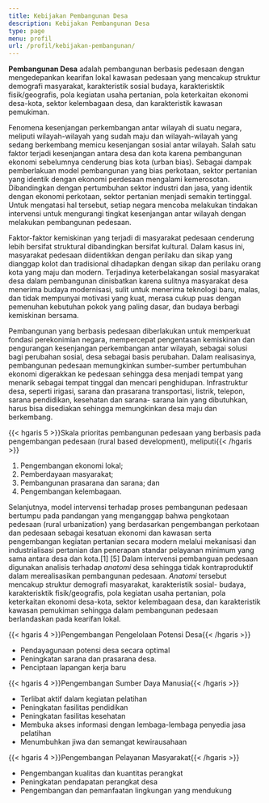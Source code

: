 ```yaml
---
title: Kebijakan Pembangunan Desa
description: Kebijakan Pembangunan Desa
type: page
menu: profil
url: /profil/kebijakan-pembangunan/
---
```


**Pembangunan Desa** adalah pembangunan berbasis pedesaan dengan mengedepankan kearifan lokal kawasan pedesaan yang mencakup struktur demografi masyarakat, karakteristik sosial budaya, karakterisktik fisik/geografis, pola kegiatan usaha pertanian, pola keterkaitan ekonomi desa-kota, sektor kelembagaan desa, dan karakteristik kawasan pemukiman.

Fenomena kesenjangan perkembangan antar wilayah di suatu negara, meliputi wilayah-wilayah yang sudah maju dan wilayah-wilayah yang sedang berkembang memicu kesenjangan sosial antar wilayah. Salah satu faktor terjadi kesenjangan antara desa dan kota karena pembangunan ekonomi sebelumnya cenderung bias kota (urban bias). Sebagai dampak pemberlakuan model pembangunan yang bias perkotaan, sektor pertanian yang identik dengan ekonomi perdesaan mengalami kemerosotan. Dibandingkan dengan pertumbuhan sektor industri dan jasa, yang identik dengan ekonomi perkotaan, sektor pertanian menjadi semakin tertinggal. Untuk mengatasi hal tersebut, setiap negara mencoba melakukan tindakan intervensi untuk mengurangi tingkat kesenjangan antar wilayah dengan melakukan pembangunan pedesaan.

Faktor-faktor kemiskinan yang terjadi di masyarakat pedesaan cenderung lebih bersifat struktural dibandingkan bersifat kultural. Dalam kasus ini, masyarakat pedesaan diidentikkan dengan perilaku dan sikap yang dianggap kolot dan tradisional dihadapkan dengan sikap dan perilaku orang kota yang maju dan modern. Terjadinya keterbelakangan sosial masyarakat desa dalam pembangunan dinisbatkan karena sulitnya masyarakat desa menerima budaya modernisasi, sulit untuk menerima teknologi baru, malas, dan tidak mempunyai motivasi yang kuat, merasa cukup puas dengan pemenuhan kebutuhan pokok yang paling dasar, dan budaya berbagi kemiskinan bersama.

Pembangunan yang berbasis pedesaan diberlakukan untuk memperkuat fondasi perekonimian negara, mempercepat pengentasan kemiskinan dan pengurangan kesenjangan perkembangan antar wilayah, sebagai solusi bagi perubahan sosial, desa sebagai basis perubahan. Dalam realisasinya, pembangunan pedesaan memungkinkan sumber-sumber pertumbuhan ekonomi digerakkan ke pedesaan sehingga desa menjadi tempat yang menarik sebagai tempat tinggal dan mencari penghidupan. Infrastruktur desa, seperti irigasi, sarana dan prasarana transportasi, listrik, telepon, sarana pendidikan, kesehatan dan sarana- sarana lain yang dibutuhkan, harus bisa disediakan sehingga memungkinkan desa maju dan berkembang.

{{< hgaris 5 >}}Skala prioritas pembangunan pedesaan yang berbasis pada pengembangan pedesaan (rural based development), meliputi{{< /hgaris >}}

1. Pengembangan ekonomi lokal;
2. Pemberdayaan masyarakat;
3. Pembangunan prasarana dan sarana; dan 
4. Pengembangan kelembagaan.

Selanjutnya, model intervensi terhadap proses pembangunan pedesaan bertumpu pada pandangan yang menganggap bahwa pengkotaan pedesaan (rural urbanization) yang berdasarkan pengembangan perkotaan dan pedesaan sebagai kesatuan ekonomi dan kawasan serta pengembangan kegiatan pertanian secara modern melalui mekanisasi dan industrialisasi pertanian dan penerapan standar pelayanan minimum yang sama antara desa dan kota.[1] [5] Dalam intervensi pembanguan pedesaan digunakan analisis terhadap *anatomi* desa sehingga tidak kontraproduktif dalam merealisasikan pembangunan pedesaan. *Anatomi* tersebut mencakup struktur demografi masyarakat, karakteristik sosial- budaya, karakterisktik fisik/geografis, pola kegiatan usaha pertanian, pola keterkaitan ekonomi desa-kota, sektor kelembagaan desa, dan karakteristik kawasan pemukiman sehingga dalam pembangunan pedesaan berlandaskan pada kearifan lokal.


{{< hgaris 4 >}}Pengembangan Pengelolaan Potensi Desa{{< /hgaris >}}

- Pendayagunaan potensi desa secara optimal
- Peningkatan sarana dan prasarana desa.
- Penciptaan lapangan kerja baru


{{< hgaris 4 >}}Pengembangan Sumber Daya Manusia{{< /hgaris >}}

- Terlibat aktif dalam kegiatan pelatihan
- Peningkatan fasilitas pendidikan
- Peningkatan fasilitas kesehatan
- Membuka akses informasi dengan lembaga-lembaga penyedia jasa pelatihan
- Menumbuhkan jiwa dan semangat kewirausahaan


{{< hgaris 4 >}}Pengembangan Pelayanan Masyarakat{{< /hgaris >}}

- Pengembangan kualitas dan kuantitas perangkat
- Peningkatan pendapatan perangkat desa
- Pengembangan dan pemanfaatan lingkungan yang mendukung
